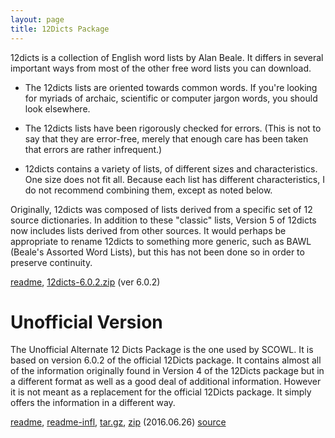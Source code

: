 ```yaml
---
layout: page
title: 12Dicts Package
---
```


12dicts is a collection of English word lists by Alan Beale. It
differs in several important ways from most of the other free word
lists you can download.

* The 12dicts lists are oriented towards common words. If you're
  looking for myriads of archaic, scientific or computer jargon words,
  you should look elsewhere.

* The 12dicts lists have been rigorously checked for errors. (This is
  not to say that they are error-free, merely that enough care has
  been taken that errors are rather infrequent.)

* 12dicts contains a variety of lists, of different sizes and
  characteristics. One size does not fit all. Because each list has
  different characteristics, I do not recommend combining them, except
  as noted below.

Originally, 12dicts was composed of lists derived from a specific set
of 12 source dictionaries. In addition to these "classic" lists,
Version 5 of 12dicts now includes lists derived from other sources. It
would perhaps be appropriate to rename 12dicts to something more
generic, such as BAWL (Beale's Assorted Word Lists), but this has not been
done so in order to preserve continuity.

<a href="/12dicts-readme">readme</a>, 
<a href="http://downloads.sourceforge.net/wordlist/12dicts-6.0.2.zip">12dicts-6.0.2.zip</a> (ver 6.0.2)

# Unofficial Version

The Unofficial Alternate 12 Dicts Package is the one used by SCOWL.
It is based on version 6.0.2 of the official 12Dicts package.  It
contains almost all of the information originally found in Version 4
of the 12Dicts package but in a different format as well as a good
deal of additional information.  However it is not meant as a
replacement for the official 12Dicts package. It simply offers the
information in a different way.

<a href="/alt12dicts-readme">readme</a>,
<a href="/alt12dicts-infl-readme">readme-infl</a>,
<a href="http://downloads.sourceforge.net/wordlist/alt12dicts-2016.06.26.tar.gz">tar.gz</a>,
<a href="http://downloads.sourceforge.net/wordlist/alt12dicts-2016.06.26.zip">zip</a>
(2016.06.26) 
[source](http://github.com/en-wl/wordlist)        




